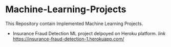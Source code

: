 # Machine-Learning-Projects
This Repository contain Implemented Machine Learning Projects.

* Insurance Fraud Detection ML project delpoyed on Heroku platform.
*link* https://insurance-fraud-detection-1.herokuapp.com/
